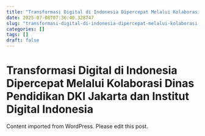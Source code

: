 ```yaml
---
title: "Transformasi Digital di Indonesia Dipercepat Melalui Kolaborasi Dinas Pendidikan DKI Jakarta dan Institut Digital Indonesia"
date: 2025-07-08T07:36:40.328747
slug: "transformasi-digital-di-indonesia-dipercepat-melalui-kolaborasi-dinas-pendidikan-dki-jakarta-dan-institut-digital-indonesia"
categories: []
tags: []
draft: false
---
```


# Transformasi Digital di Indonesia Dipercepat Melalui Kolaborasi Dinas Pendidikan DKI Jakarta dan Institut Digital Indonesia

Content imported from WordPress. Please edit this post.
